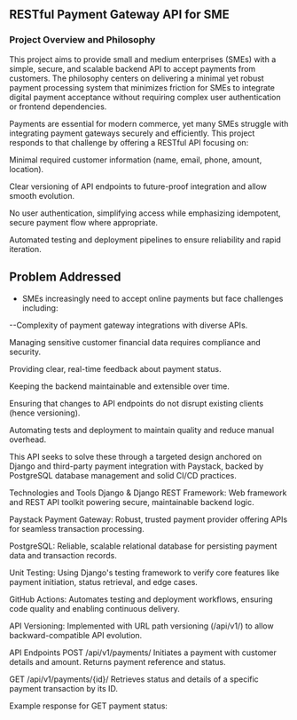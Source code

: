 ## RESTful Payment Gateway API for SME
### Project Overview and Philosophy
This project aims to provide small and medium enterprises (SMEs) with a simple, secure, and scalable backend API to accept payments from customers. The philosophy centers on delivering a minimal yet robust payment processing system that minimizes friction for SMEs to integrate digital payment acceptance without requiring complex user authentication or frontend dependencies.

Payments are essential for modern commerce, yet many SMEs struggle with integrating payment gateways securely and efficiently. This project responds to that challenge by offering a RESTful API focusing on:

Minimal required customer information (name, email, phone, amount, location).

Clear versioning of API endpoints to future-proof integration and allow smooth evolution.

No user authentication, simplifying access while emphasizing idempotent, secure payment flow where appropriate.

Automated testing and deployment pipelines to ensure reliability and rapid iteration.

## Problem Addressed
* SMEs increasingly need to accept online payments but face challenges including:

--Complexity of payment gateway integrations with diverse APIs.

Managing sensitive customer financial data requires compliance and security.

Providing clear, real-time feedback about payment status.

Keeping the backend maintainable and extensible over time.

Ensuring that changes to API endpoints do not disrupt existing clients (hence versioning).

Automating tests and deployment to maintain quality and reduce manual overhead.

This API seeks to solve these through a targeted design anchored on Django and third-party payment integration with Paystack, backed by PostgreSQL database management and solid CI/CD practices.

Technologies and Tools
Django & Django REST Framework: Web framework and REST API toolkit powering secure, maintainable backend logic.

Paystack Payment Gateway: Robust, trusted payment provider offering APIs for seamless transaction processing.

PostgreSQL: Reliable, scalable relational database for persisting payment data and transaction records.

Unit Testing: Using Django's testing framework to verify core features like payment initiation, status retrieval, and edge cases.

GitHub Actions: Automates testing and deployment workflows, ensuring code quality and enabling continuous delivery.

API Versioning: Implemented with URL path versioning (/api/v1/) to allow backward-compatible API evolution.

API Endpoints
POST /api/v1/payments/
Initiates a payment with customer details and amount. Returns payment reference and status.

GET /api/v1/payments/{id}/
Retrieves status and details of a specific payment transaction by its ID.

Example response for GET payment status:
